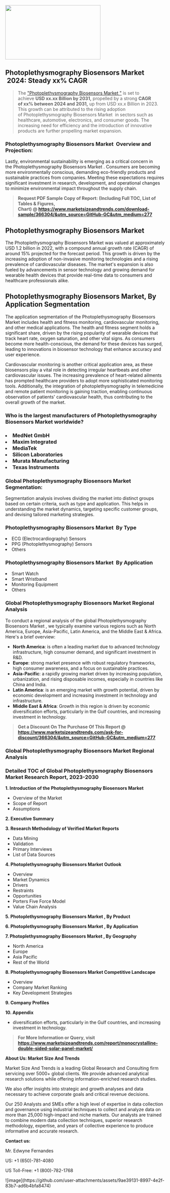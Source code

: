<p><img class="alignnone size-medium wp-image-20088" src="https://ffe5etoiles.com/wp-content/uploads/2024/12/MST1-300x171.png" alt="" width="300" height="171" /></p><h2 id="ember46" class="ember-view reader-text-block__heading-2">Photoplethysmography Biosensors Market &nbsp;2024: Steady&nbsp;xx% CAGR</h2><blockquote id="ember47" class="ember-view reader-text-block__blockquote">The&nbsp;<a class="app-aware-link " href="https://www.marketsizeandtrends.com/download-sample/366304/&utm_source=GitHub-GC&utm_medium=277" target="_blank" data-test-app-aware-link="">"Photoplethysmography Biosensors Market "</a>&nbsp;is set to achieve&nbsp;<strong>USD&nbsp;xx.xx&nbsp;Billion by 2031,</strong>&nbsp;propelled by a strong&nbsp;<strong>CAGR of&nbsp;xx% between 2024 and 2031,</strong>&nbsp;up from USD xx.x Billion in 2023. This growth can be attributed to the rising adoption of&nbsp;Photoplethysmography Biosensors Market &nbsp;in sectors such as healthcare, automotive, electronics, and consumer goods. The increasing need for efficiency and the introduction of innovative products are further propelling market expansion.</blockquote><h3 id="ember48" class="ember-view reader-text-block__heading-3">Photoplethysmography Biosensors Market &nbsp;Overview and Projection:</h3><p id="ember49" class="ember-view reader-text-block__paragraph">Lastly, environmental sustainability is emerging as a critical concern in the&nbsp;Photoplethysmography Biosensors Market . Consumers are becoming more environmentally conscious, demanding eco-friendly products and sustainable practices from companies. Meeting these expectations requires significant investment in research, development, and operational changes to minimize environmental impact throughout the supply chain.</p><blockquote id="ember50" class="ember-view reader-text-block__blockquote"><strong>Request PDF Sample Copy of Report: (Including Full TOC, List of Tables &amp; Figures, Chart)&nbsp;@&nbsp;<strong><a href="https://www.marketsizeandtrends.com/download-sample/366304/&utm_source=GitHub-GC&utm_medium=277" target="_blank">https://www.marketsizeandtrends.com/download-sample/366304/&utm_source=GitHub-GC&utm_medium=277</a></strong></strong></blockquote><h3 class=""> <h2>Photoplethysmography Biosensors Market</h2><p>The Photoplethysmography Biosensors Market was valued at approximately USD 1.2 billion in 2022, with a compound annual growth rate (CAGR) of around 15% projected for the forecast period. This growth is driven by the increasing adoption of non-invasive monitoring technologies and a rising prevalence of cardiovascular diseases. The market's expansion is also fueled by advancements in sensor technology and growing demand for wearable health devices that provide real-time data to consumers and healthcare professionals alike.</p><h2>Photoplethysmography Biosensors Market, By Application Segmentation</h2><p>The application segmentation of the Photoplethysmography Biosensors Market includes health and fitness monitoring, cardiovascular monitoring, and other medical applications. The health and fitness segment holds a significant share, driven by the rising popularity of wearable devices that track heart rate, oxygen saturation, and other vital signs. As consumers become more health-conscious, the demand for these devices has surged, leading to innovations in biosensor technology that enhance accuracy and user experience.</p><p>Cardiovascular monitoring is another critical application area, as these biosensors play a vital role in detecting irregular heartbeats and other cardiovascular issues. The increasing prevalence of heart-related ailments has prompted healthcare providers to adopt more sophisticated monitoring tools. Additionally, the integration of photoplethysmography in telemedicine and remote patient monitoring is gaining traction, enabling continuous observation of patients' cardiovascular health, thus contributing to the overall growth of the market.</p></h3><h3 id="" class="">Who is the largest manufacturers of&nbsp;Photoplethysmography Biosensors Market  worldwide?</h3><h3 class=""></Li><Li>MedNet GmbH</Li><Li> Maxim Integrated</Li><Li> MediaTek</Li><Li> Silicon Laboratories</Li><Li> Murata Manufacturing</Li><Li> Texas Instruments</h3><h3 id="ember53" class="ember-view reader-text-block__heading-3">Global&nbsp;Photoplethysmography Biosensors Market  Segmentation:</h3><p id="ember54" class="ember-view reader-text-block__paragraph">Segmentation analysis involves dividing the market into distinct groups based on certain criteria, such as type and application. This helps in understanding the market dynamics, targeting specific customer groups, and devising tailored marketing strategies.</p><h3 id="" class="">Photoplethysmography Biosensors Market &nbsp;By Type</h3><p></Li><Li>ECG (Electrocardiography) Sensors</Li><Li> PPG (Photoplethysmography) Sensors</Li><Li> Others</p><h3 id="" class="">Photoplethysmography Biosensors Market &nbsp;By Application</h3><p class=""></Li><Li>Smart Watch</Li><Li> Smart Wristband</Li><Li> Monitoring Equipment</Li><Li> Others</p><h3 id="ember62" class="ember-view reader-text-block__heading-3">Global Photoplethysmography Biosensors Market  Regional Analysis</h3><p id="ember63" class="ember-view reader-text-block__paragraph">To conduct a regional analysis of the global Photoplethysmography Biosensors Market , we typically examine various regions such as North America, Europe, Asia-Pacific, Latin America, and the Middle East &amp; Africa. Here's a brief overview:</p><ul><li><strong>North America</strong>: is often a leading market due to advanced technology infrastructure, high consumer demand, and significant investment in R&amp;D.</li><li><strong>Europe</strong>: strong market presence with robust regulatory frameworks, high consumer awareness, and a focus on sustainable practices.</li><li><strong>Asia-Pacific</strong>: a rapidly growing market driven by increasing population, urbanization, and rising disposable incomes, especially in countries like China and India.</li><li><strong>Latin America</strong>: is an emerging market with growth potential, driven by economic development and increasing investment in technology and infrastructure.</li><li><strong>Middle East &amp; Africa</strong>: Growth in this region is driven by economic diversification efforts, particularly in the Gulf countries, and increasing investment in technology.</li></ul><blockquote id="ember61" class="ember-view reader-text-block__blockquote"><strong>Get a Discount On The Purchase Of This Report @ <strong><a href="https://html-cleaner.com/" target="">https://www.marketsizeandtrends.com/ask-for-discount/366304/&utm_source=GitHub-GC&utm_medium=277</a></strong></strong></blockquote><h3 id="ember62" class="ember-view reader-text-block__heading-3">Global Photoplethysmography Biosensors Market  Regional Analysis</h3><h3 id="" class="">Detailed TOC of Global Photoplethysmography Biosensors Market  Research Report, 2023-2030</h3><p id="" class=""><strong>1. Introduction of the Photoplethysmography Biosensors Market </strong></p><ul><li>Overview of the Market</li><li>Scope of Report</li><li>Assumptions</li></ul><p id="" class=""><strong>2. Executive Summary</strong></p><p id="" class=""><strong>3. Research Methodology of Verified Market Reports</strong></p><ul><li>Data Mining</li><li>Validation</li><li>Primary Interviews</li><li>List of Data Sources</li></ul><p id="" class=""><strong>4. Photoplethysmography Biosensors Market  Outlook</strong></p><ul><li>Overview</li><li>Market Dynamics</li><li>Drivers</li><li>Restraints</li><li>Opportunities</li><li>Porters Five Force Model</li><li>Value Chain Analysis</li></ul><p id="" class=""><strong>5. Photoplethysmography Biosensors Market , By Product</strong></p><p id="" class=""><strong>6. Photoplethysmography Biosensors Market , By Application</strong></p><p id="" class=""><strong>7. Photoplethysmography Biosensors Market , By Geography</strong></p><ul><li>North America</li><li>Europe</li><li>Asia Pacific</li><li>Rest of the World</li></ul><p id="" class=""><strong>8. Photoplethysmography Biosensors Market  Competitive Landscape</strong></p><ul><li>Overview</li><li>Company Market Ranking</li><li>Key Development Strategies</li></ul><p id="" class=""><strong>9. Company Profiles</strong></p><p id="" class=""><strong>10. Appendix</strong></p><ul><li>diversification efforts, particularly in the Gulf countries, and increasing investment in technology.</li></ul><blockquote id="ember65" class="ember-view reader-text-block__blockquote"><strong>For More Information or Query, visit <strong><strong><a href="https://html-cleaner.com/" target="">https://www.marketsizeandtrends.com/report/monocrystalline-double-sided-solar-panel-market/</a></strong></strong></strong></blockquote><p id="" class=""><strong>About Us: Market Size And Trends</strong></p><p id="" class="">Market Size And Trends is a leading Global Research and Consulting firm servicing over 5000+ global clients. We provide advanced analytical research solutions while offering information-enriched research studies.</p><p id="" class="">We also offer insights into strategic and growth analyses and data necessary to achieve corporate goals and critical revenue decisions.</p><p id="" class="">Our 250 Analysts and SMEs offer a high level of expertise in data collection and governance using industrial techniques to collect and analyze data on more than 25,000 high-impact and niche markets. Our analysts are trained to combine modern data collection techniques, superior research methodology, expertise, and years of collective experience to produce informative and accurate research.</p><p id="" class=""><strong>Contact us:</strong></p><p id="" class="">Mr. Edwyne Fernandes</p><p id="" class="">US: +1 (650)-781-4080</p><p id="" class="">US Toll-Free: +1 (800)-782-1768</p>
![image](https://github.com/user-attachments/assets/9ae39131-8997-4e2f-83b7-ad6b4bfa8474)
